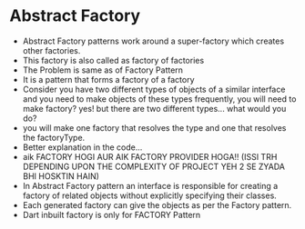 # Abstract Factory

- Abstract Factory patterns work around a super-factory which creates other factories.
- This factory is also called as factory of factories
- The Problem is same as of Factory Pattern
- It is a pattern that forms a factory of a factory
- Consider you have two different types of objects of a similar interface and you need to make objects of these types frequently, you will need to make factory? yes! but there are two different types... what would you do?
- you will make one factory that resolves the type and one that resolves the factoryType.
- Better explanation in the code...
- aik FACTORY HOGI AUR AIK FACTORY PROVIDER HOGA!!
  (ISSI TRH DEPENDING UPON THE COMPLEXITY OF PROJECT YEH 2 SE ZYADA BHI HOSKTIN HAIN)
- In Abstract Factory pattern an interface is responsible for creating a factory of related objects without explicitly specifying their classes.
- Each generated factory can give the objects as per the Factory pattern.
- Dart inbuilt factory is only for FACTORY Pattern

